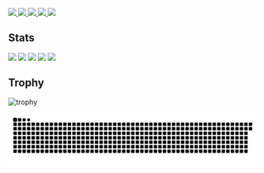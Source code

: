 <p align="left">
  <a href="https://github.com/yuki-0224-ui">
    <img height="20" src="https://komarev.com/ghpvc/?username=yuki-0224-ui" />
  </a>
  <a href="https://github.com/yuki-0224-ui">
    <img height="20" src="https://img.shields.io/github/followers/yuki-0224-ui?label=follow&logo=github&style=flat" />
  </a>
  <a href="http://qiita.com/yuki0224_1">
    <img height="20" src="https://qiita-badge.apiapi.app/s/yuki0224_1/posts.svg" />
  </a>
  <a href="http://qiita.com/yuki0224_1">
    <img height="20" src="https://qiita-badge.apiapi.app/s/yuki0224_1/contributions.svg" />
  </a>
  <a href="https://zenn.dev/yuki0224_1">
    <img height="20" src="https://badgen.org/img/zenn/r2i5w/articles?style=plastic" />
  </a>
</p>


## Stats
![](http://github-profile-summary-cards.vercel.app/api/cards/profile-details?username=yuki-0224-ui&theme=gruvbox)
![](http://github-profile-summary-cards.vercel.app/api/cards/repos-per-language?username=yuki-0224-ui&theme=gruvbox)
![](http://github-profile-summary-cards.vercel.app/api/cards/most-commit-language?username=yuki-0224-ui&theme=gruvbox)
![](http://github-profile-summary-cards.vercel.app/api/cards/stats?username=yuki-0224-ui&theme=gruvbox)
![](http://github-profile-summary-cards.vercel.app/api/cards/productive-time?username=yuki-0224-ui&theme=gruvbox&utcOffset=9)

## Trophy
![trophy](https://github-profile-trophy.vercel.app/?username=yuki-0224-ui&theme=gruvbox)

![](https://raw.githubusercontent.com/yuki-0224-ui/yuki-0224-ui/output/github-contribution-grid-snake.svg)
